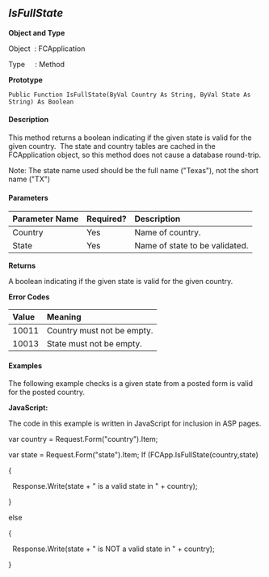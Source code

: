 _IsFullState_
----------
**Object and Type**

Object  : FCApplication

Type     : Method

**Prototype**

```
Public Function IsFullState(ByVal Country As String, ByVal State As String) As Boolean
``` 

#### Description

This method returns a boolean indicating if the given state is valid for the given country.  The state and country tables are cached in the FCApplication object, so this method does not cause a database round-trip.

Note: The state name used should be the full name ("Texas"), not the short name ("TX")

#### Parameters

| Parameter Name | Required? | Description |
|:--- |:--- |:--- |
| Country | Yes | Name of country. |
| State | Yes | Name of state to be validated. |

**Returns**

A boolean indicating if the given state is valid for the given country. 

**Error Codes**

| Value | Meaning |
|:--- |:--- |
| 10011 | Country must not be empty. |
| 10013 | State must not be empty. |

#### Examples

The following example checks is a given state from a posted form is valid for the posted country.

**JavaScript:**

The code in this example is written in JavaScript for inclusion in ASP pages.

var country = Request.Form("country").Item;

var state = Request.Form("state").Item; If (FCApp.IsFullState(country,state)

{

  Response.Write(state + " is a valid state in " + country);

}

else

{

  Response.Write(state + " is NOT a valid state in " + country);

}